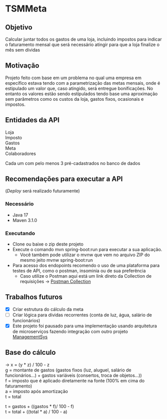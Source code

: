# TSMMeta

## Objetivo
Calcular juntar todos os gastos de uma loja, incluindo impostos para indicar o faturamento mensal que será necessário atingir para que a loja finalize o mês sem dívidas

## Motivação
Projeto feito com base em um problema no qual uma empresa em específico estava tendo com a parametrização das metas mensais, onde é estipulado um valor que, caso atingido, será entregue bonificações. No entanto os valores estão sendo estípulados tendo base uma aproximação sem parâmetros como os custos da loja, gastos fixos, ocasionais e impostos.

## Entidades da API
Loja  
Imposto  
Gastos  
Meta  
Colaboradores  

Cada um com pelo menos 3 pré-cadastrados no banco de dados

## Recomendações para executar a API
(*Deploy* será realizado futuramente)  
### Necessário 
* Java 17  
* Maven 3.1.0  
### Executando
* Clone ou baixe o zip deste projeto  
* Execute o comando mvn spring-boot:run para executar a sua aplicação.  
  *  Você também pode utilizar o mvnw que vem no arquivo ZIP do mesmo jeito mvnw spring-boot:run  
* Para acesso dos endopoints recomendo o uso de uma plataforma para testes de API, como o postman, insominia ou de sua preferência
  *  Caso utilize o Postman aqui está um link direto da Collection de requisições -> [Postman Collection](https://api.postman.com/collections/9357552-160a0c51-c662-4b41-9e7e-fb4dd9a30046?access_key=)

## Trabalhos futuros 
- [x] Criar estrutura do cálculo da meta
- [ ] Criar lógica para dívidas recorrentes (conta de luz, água, salário de funcionários)
- [x] Este projeto foi pausado para uma implementação usando arquitetura de microserviços fazendo integração com outro projeto [ManagementSys](https://github.com/davimc/ManagementSys)

## Base do cálculo
-> x = (y * z) / 100 - z  
g = montante de gastos (gastos fixos (luz, aluguel, salário de funcionários...) + gastos variáveis (consertos, troca de objetos...))  
f = imposto que é aplicado diretamente na fonte (100% em cima do faturamento)  
a = imposto após amortização  
t = total  

t = gastos + ((gastos * f)/ 100 - f)  
t = total + ((total * a) / 100 - a)  
